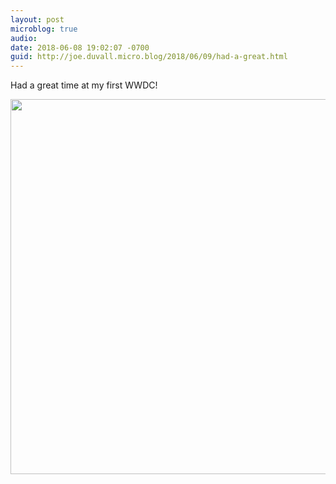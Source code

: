 ```yaml
---
layout: post
microblog: true
audio: 
date: 2018-06-08 19:02:07 -0700
guid: http://joe.duvall.micro.blog/2018/06/09/had-a-great.html
---
```

Had a great time at my first WWDC! 

<img src="http://micro.blog.joe.duvall.me/uploads/2018/a92b4df126.jpg" width="600" height="600" />
